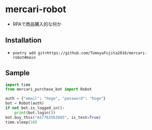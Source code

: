# mercari-robot
- RPAで商品購入的な何か
## Installation
- `poetry add git+https://github.com/TomoyaFujita2016/mercari-robot#main`

## Sample
```python
import time
from mercari_purchase_bot import Robot

auth = {"email": "hoge", "password": "hoge"}
bot = Robot(auth)
if not bot.is_logged_in():
    print(bot.login())
bot.buy_this("m17763563685", is_test=True)
time.sleep(10)
```
